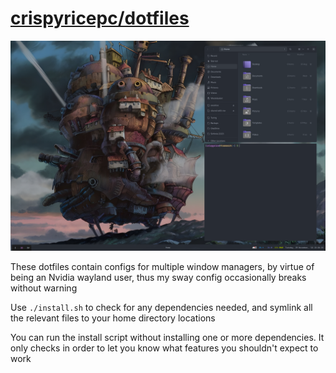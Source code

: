 # [crispyricepc/dotfiles](https://github.com/crispyricepc/dotfiles)

![image-20221129222707296](README.assets/image-20221129222707296.png)

These dotfiles contain configs for multiple window managers, by virtue of being an Nvidia wayland user, thus my sway config occasionally breaks without warning

Use `./install.sh` to check for any dependencies needed, and symlink all the relevant files to your home directory locations

You can run the install script without installing one or more dependencies. It only checks in order to let you know what features you shouldn't expect to work

